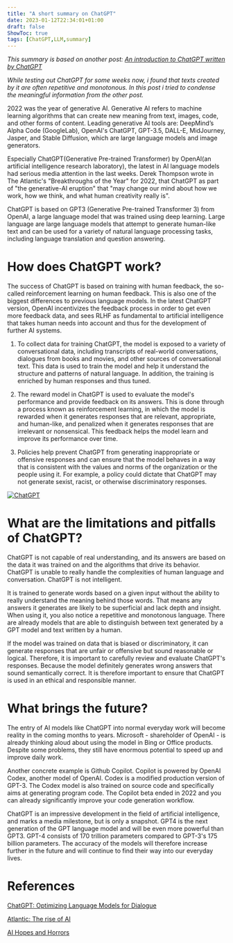 ```yaml
---
title: "A short summary on ChatGPT"
date: 2023-01-12T22:34:01+01:00
draft: false
ShowToc: true
tags: [ChatGPT,LLM,summary]
---
```


*This summary is based on another post: [An introduction to ChatGPT written by ChatGPT](content/posts/2023_01_07_intro_chatgpt/2023_01_07_intro_chatgpt.md)*

*While testing out ChatGPT for some weeks now, i found that texts created by it are often repetitive and monotonous. In this post i tried to condense the meaningful information from the other post.*

2022 was the year of generative AI. Generative AI refers to machine learning algorithms that can create new meaning from text, images, code, and other forms of content. Leading generative AI tools are: DeepMind’s Alpha Code (GoogleLab), OpenAI's ChatGPT, GPT-3.5, DALL-E, MidJourney, Jasper, and Stable Diffusion, which are large language models and image generators.

Especially ChatGPT(Generative Pre-trained Transformer) by OpenAI(an artificial intelligence research laboratory), the latest in AI language models had serious media attention in the last weeks.
Derek Thompson wrote in The Atlantic's "Breakthroughs of the Year" for 2022, that ChatGPT as part of "the generative-AI eruption" that "may change our mind about how we work, how we think, and what human creativity really is".

ChatGPT is based on GPT3 (Generative Pre-trained Transformer 3) from OpenAI, a large language model that was trained using deep learning. Large language are large language models that attempt to generate human-like text and can be used for a variety of natural language processing tasks, including language translation and question answering.

# How does ChatGPT work?

The success of ChatGPT is based on training with human feedback, the so-called reinforcement learning on human feedback. This is also one of the biggest differences to previous language models. In the latest ChatGPT version, OpenAI incentivizes the feedback process in order to get even more feedback data, and sees RLHF as fundamental to artificial intelligence that takes human needs into account and thus for the development of further AI systems.

1. To collect data for training ChatGPT, the model is exposed to a variety of conversational data, including transcripts of real-world conversations, dialogues from books and movies, and other sources of conversational text. This data is used to train the model and help it understand the structure and patterns of natural language. In addition, the training is enriched by human responses and thus tuned.

2. The reward model in ChatGPT is used to evaluate the model's performance and provide feedback on its answers. This is done through a process known as reinforcement learning, in which the model is rewarded when it generates responses that are relevant, appropriate, and human-like, and penalized when it generates responses that are irrelevant or nonsensical. This feedback helps the model learn and improve its performance over time.

3. Policies help prevent ChatGPT from generating inappropriate or offensive responses and can ensure that the model behaves in a way that is consistent with the values and norms of the organization or the people using it. For example, a policy could dictate that ChatGPT may not generate sexist, racist, or otherwise discriminatory responses.

[![ChatGPT](/posts/2023_01_07_intro_chatgpt/images/ChatGPT.png)](/posts/2023_01_07_intro_chatgpt/images/ChatGPT.png)

# What are the limitations and pitfalls of ChatGPT?

ChatGPT is not capable of real understanding, and its answers are based on the data it was trained on and the algorithms that drive its behavior. ChatGPT is unable to really handle the complexities of human language and conversation. ChatGPT is not intelligent.

It is trained to generate words based on a given input without the ability to really understand the meaning behind those words. That means any answers it generates are likely to be superficial and lack depth and insight. When using it, you also notice a repetitive and monotonous language. There are already models that are able to distinguish between text generated by a GPT model and text written by a human.

If the model was trained on data that is biased or discriminatory, it can generate responses that are unfair or offensive but sound reasonable or logical.
Therefore, it is important to carefully review and evaluate ChatGPT's responses. Because the model definitely generates wrong answers that sound semantically correct. It is therefore important to ensure that ChatGPT is used in an ethical and responsible manner.

# What brings the future?
The entry of AI models like ChatGPT into normal everyday work will become reality in the coming months to years. Microsoft - shareholder of OpenAI - is already thinking aloud about using the model in Bing or Office products. Despite some problems, they still have enormous potential to speed up and improve daily work.

Another concrete example is Github Copilot. Copilot is powered by OpenAI Codex, another model of OpenAI. Codex is a modified production version of GPT-3. The Codex model is also trained on source code and specifically aims at generating program code. The Copilot beta ended in 2022 and you can already significantly improve your code generation workflow.

ChatGPT is an impressive development in the field of artificial intelligence, and marks a media milestone, but is only a snapshot. GPT4 is the next generation of the GPT language model and will be even more powerful than GPT3. GPT-4 consists of 170 trillion parameters compared to GPT-3's 175 billion parameters. The accuracy of the models will therefore increase further in the future and will continue to find their way into our everyday lives.

# References

[ChatGPT: Optimizing Language Models for Dialogue](https://openai.com/blog/chatgpt/)

[Atlantic: The rise of AI](https://www.theatlantic.com/newsletters/archive/2022/12/why-the-rise-of-ai-is-the-most-important-story-of-the-year/672308/)

[AI Hopes and Horrors](https://www.forbes.com/sites/cindygordon/2022/12/30/ai-hopes-and-horrors/?sh=636a408a7abe)

